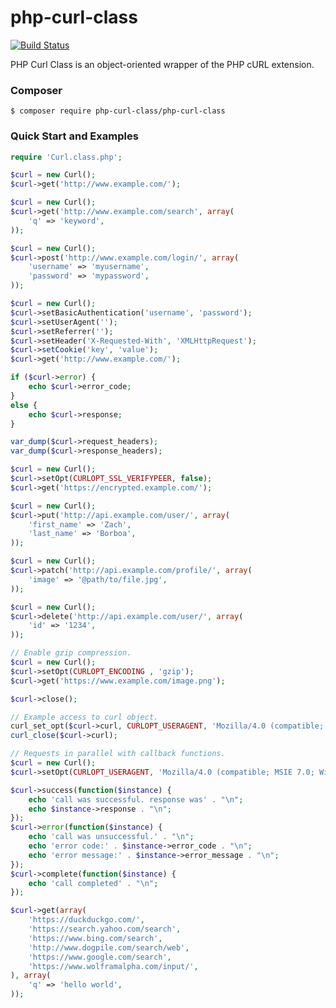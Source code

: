 # php-curl-class

[![Build Status](https://travis-ci.org/php-curl-class/php-curl-class.png?branch=master)](https://travis-ci.org/php-curl-class/php-curl-class)

PHP Curl Class is an object-oriented wrapper of the PHP cURL extension.

### Composer

    $ composer require php-curl-class/php-curl-class

### Quick Start and Examples

```php
require 'Curl.class.php';

$curl = new Curl();
$curl->get('http://www.example.com/');
```

```php
$curl = new Curl();
$curl->get('http://www.example.com/search', array(
    'q' => 'keyword',
));
```

```php
$curl = new Curl();
$curl->post('http://www.example.com/login/', array(
    'username' => 'myusername',
    'password' => 'mypassword',
));
```

```php
$curl = new Curl();
$curl->setBasicAuthentication('username', 'password');
$curl->setUserAgent('');
$curl->setReferrer('');
$curl->setHeader('X-Requested-With', 'XMLHttpRequest');
$curl->setCookie('key', 'value');
$curl->get('http://www.example.com/');

if ($curl->error) {
    echo $curl->error_code;
}
else {
    echo $curl->response;
}

var_dump($curl->request_headers);
var_dump($curl->response_headers);
```

```php
$curl = new Curl();
$curl->setOpt(CURLOPT_SSL_VERIFYPEER, false);
$curl->get('https://encrypted.example.com/');
```

```php
$curl = new Curl();
$curl->put('http://api.example.com/user/', array(
    'first_name' => 'Zach',
    'last_name' => 'Borboa',
));
```

```php
$curl = new Curl();
$curl->patch('http://api.example.com/profile/', array(
    'image' => '@path/to/file.jpg',
));
```

```php
$curl = new Curl();
$curl->delete('http://api.example.com/user/', array(
    'id' => '1234',
));
```

```php
// Enable gzip compression.
$curl = new Curl();
$curl->setOpt(CURLOPT_ENCODING , 'gzip');
$curl->get('https://www.example.com/image.png');
```

```php
$curl->close();
```

```php
// Example access to curl object.
curl_set_opt($curl->curl, CURLOPT_USERAGENT, 'Mozilla/4.0 (compatible; MSIE 7.0; Windows NT 5.1');
curl_close($curl->curl);
```

```php
// Requests in parallel with callback functions.
$curl = new Curl();
$curl->setOpt(CURLOPT_USERAGENT, 'Mozilla/4.0 (compatible; MSIE 7.0; Windows NT 5.1');

$curl->success(function($instance) {
    echo 'call was successful. response was' . "\n";
    echo $instance->response . "\n";
});
$curl->error(function($instance) {
    echo 'call was unsuccessful.' . "\n";
    echo 'error code:' . $instance->error_code . "\n";
    echo 'error message:' . $instance->error_message . "\n";
});
$curl->complete(function($instance) {
    echo 'call completed' . "\n";
});

$curl->get(array(
    'https://duckduckgo.com/',
    'https://search.yahoo.com/search',
    'https://www.bing.com/search',
    'http://www.dogpile.com/search/web',
    'https://www.google.com/search',
    'https://www.wolframalpha.com/input/',
), array(
    'q' => 'hello world',
));
```
